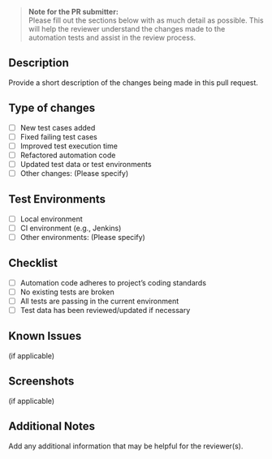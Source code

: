 > **Note for the PR submitter:**  
> Please fill out the sections below with as much detail as possible. This will help the reviewer understand the changes made to the automation tests and assist in the review process.

## Description

Provide a short description of the changes being made in this pull request.

## Type of changes

- [ ] New test cases added
- [ ] Fixed failing test cases
- [ ] Improved test execution time
- [ ] Refactored automation code
- [ ] Updated test data or test environments
- [ ] Other changes: (Please specify)

## Test Environments
- [ ] Local environment
- [ ] CI environment (e.g., Jenkins)
- [ ] Other environments: (Please specify)

## Checklist
- [ ] Automation code adheres to project’s coding standards
- [ ] No existing tests are broken
- [ ] All tests are passing in the current environment
- [ ] Test data has been reviewed/updated if necessary

## Known Issues

(if applicable)

## Screenshots

(if applicable)

## Additional Notes

Add any additional information that may be helpful for the reviewer(s).